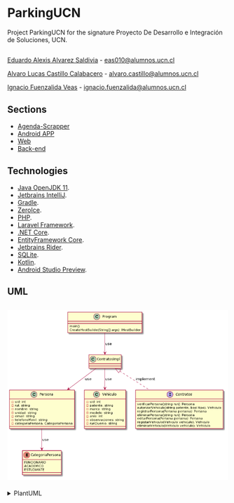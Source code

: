 # ParkingUCN 
Project ParkingUCN for the signature Proyecto De Desarrollo e Integración de Soluciones, UCN.

##  
[Eduardo Alexis Alvarez Saldivia](https://github.com/edoxazul/) -      <eas010@alumnos.ucn.cl>

[Alvaro Lucas Castillo Calabacero](https://github.com/AlvaroCC96) -      <alvaro.castillo@alumnos.ucn.cl>

[Ignacio Fuenzalida Veas](https://github.com/NaChOoV) -      <ignacio.fuenzalida@alumnos.ucn.cl>

## Sections
* [Agenda-Scrapper](./agenda-scrapper)
* [Android APP](./parkingApp)
* [Web](./parkingWeb)
* [Back-end](./parkingBackend)

## Technologies

- [Java OpenJDK 11](https://openjdk.java.net/projects/jdk/11/).
- [Jetbrains IntelliJ](https://www.jetbrains.com/idea/nextversion/).
- [Gradle](https://gradle.org/).
- [ZeroIce](https://zeroc.com/).
- [PHP](https://www.php.net/).
- [Laravel Framework](https://laravel.com/).
- [.NET Core](https://dotnet.microsoft.com/).
- [EntityFramework Core](https://docs.microsoft.com/en-us/ef/core/).
- [Jetbrains Rider](https://www.jetbrains.com/rider/nextversion/).
- [SQLite](https://www.sqlite.org/).
- [Kotlin](https://developer.android.com/kotlin).
- [Android Studio Preview](https://developer.android.com/studio/preview).



## UML
![Imagén No Disponible](img/diagrama.png)
--- 
<details><summary>PlantUML</summary>
<p>

```

@startuml


class Persona{
    -uid: int
    -rut: string
    -nombre: string
    -unidad: string
    -email: string
    -telefonoMovil: string
    -categoriaPersona: CategoriaPersona
}

enum CategoriaPersona{
    FUNCIONARIO
    ACADEMICO
    ESTUDIANTE
}

class Vehiculo{
    -uid: int
    -patente: string
    -marca: string
    -modelo: string
    -anio: int
    -observaciones: string
    -runDuenio: string
}

class Program {
    main()
    CreateHostBuilde(String[] args): IHostBuilder
}

interface Contratos {
    verificarPersona(string run): Persona
    autorizarVehiculo(string patente, bool tipo): Vehiculo
    registrarPersona(Persona persona): Persona
    eliminarPersona(string run): Persona
    editarPersona(Persona persona): Persona
    registarVehiculo(Vehiculo vehiculo): Vehiculo
    eliminarVehiculo(Vehiculo vehiculo): Vehiculo
}
class ContratosImpl {

}

Program --> ContratosImpl: use
ContratosImpl --> Persona: use
ContratosImpl --> Vehiculo: use
Persona --> CategoriaPersona : use
ContratosImpl<|.. Contratos: implement

@enduml

```

</p>
</details>
